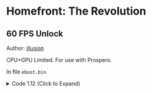 # Homefront: The Revolution

## 60 FPS Unlock

Author: [illusion](https://github.com/illusion0001)

CPU+GPU Limited. For use with Prospero.

In file `eboot.bin`

<details>
<summary>Code 1.12 (Click to Expand)</summary>

```
41 3B B7 D4 00 00 00 74 10 41 89 B7 D4 00 00 00

41 3B B7 D4 00 00 00 75 10 41 89 B7 D4 00 00 00
```

</details>

